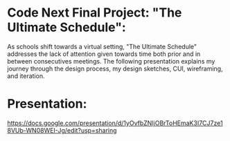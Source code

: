 Code Next Final Project: "The Ultimate Schedule":
==========================
As schools shift towards a virtual setting, "The Ultimate Schedule" addresses the lack of attention given towards time both prior and in between consecutives meetings. The following presentation explains my journey through the design process, my design sketches, CUI, wireframing, and iteration.

Presentation:
======
https://docs.google.com/presentation/d/1yOvfbZNIjOBrToHEmaK3I7CJ7ze18VUb-WN08WEI-Jg/edit?usp=sharing 
